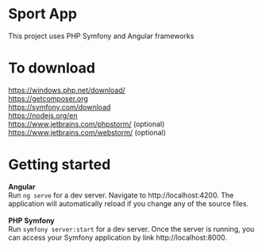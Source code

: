# Sport App
  This project uses PHP Symfony and Angular frameworks
# To download
  https://windows.php.net/download/<br>
  https://getcomposer.org<br>
  https://symfony.com/download<br>
  https://nodejs.org/en<br>
  https://www.jetbrains.com/phpstorm/ (optional)<br>
  https://www.jetbrains.com/webstorm/ (optional)<br>
# Getting started
  <b>Angular</b><br>
    Run ```ng serve``` for a dev server. Navigate to http://localhost:4200. The application will automatically reload if you change any of the source files.<br><br>
  <b>PHP Symfony</b><br>
    Run ```symfony server:start``` for a dev server. Once the server is running, you can access your Symfony application by link http://localhost:8000.
